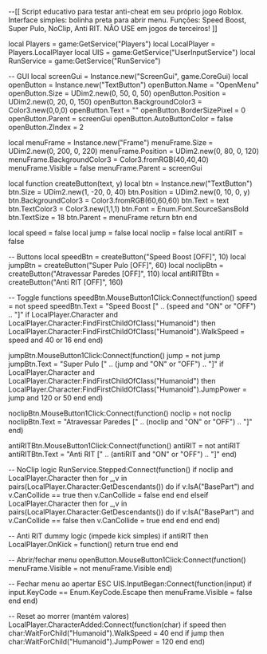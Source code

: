 --[[
    Script educativo para testar anti-cheat em seu próprio jogo Roblox.
    Interface simples: bolinha preta para abrir menu.
    Funções: Speed Boost, Super Pulo, NoClip, Anti RIT.
    NÃO USE em jogos de terceiros!
]]

local Players = game:GetService("Players")
local LocalPlayer = Players.LocalPlayer
local UIS = game:GetService("UserInputService")
local RunService = game:GetService("RunService")

-- GUI
local screenGui = Instance.new("ScreenGui", game.CoreGui)
local openButton = Instance.new("TextButton")
openButton.Name = "OpenMenu"
openButton.Size = UDim2.new(0, 50, 0, 50)
openButton.Position = UDim2.new(0, 20, 0, 150)
openButton.BackgroundColor3 = Color3.new(0,0,0)
openButton.Text = ""
openButton.BorderSizePixel = 0
openButton.Parent = screenGui
openButton.AutoButtonColor = false
openButton.ZIndex = 2

local menuFrame = Instance.new("Frame")
menuFrame.Size = UDim2.new(0, 200, 0, 220)
menuFrame.Position = UDim2.new(0, 80, 0, 120)
menuFrame.BackgroundColor3 = Color3.fromRGB(40,40,40)
menuFrame.Visible = false
menuFrame.Parent = screenGui

local function createButton(text, y)
    local btn = Instance.new("TextButton")
    btn.Size = UDim2.new(1, -20, 0, 40)
    btn.Position = UDim2.new(0, 10, 0, y)
    btn.BackgroundColor3 = Color3.fromRGB(60,60,60)
    btn.Text = text
    btn.TextColor3 = Color3.new(1,1,1)
    btn.Font = Enum.Font.SourceSansBold
    btn.TextSize = 18
    btn.Parent = menuFrame
    return btn
end

local speed = false
local jump = false
local noclip = false
local antiRIT = false

-- Buttons
local speedBtn = createButton("Speed Boost [OFF]", 10)
local jumpBtn = createButton("Super Pulo [OFF]", 60)
local noclipBtn = createButton("Atravessar Paredes [OFF]", 110)
local antiRITBtn = createButton("Anti RIT [OFF]", 160)

-- Toggle functions
speedBtn.MouseButton1Click:Connect(function()
    speed = not speed
    speedBtn.Text = "Speed Boost [" .. (speed and "ON" or "OFF") .. "]"
    if LocalPlayer.Character and LocalPlayer.Character:FindFirstChildOfClass("Humanoid") then
        LocalPlayer.Character:FindFirstChildOfClass("Humanoid").WalkSpeed = speed and 40 or 16
    end
end)

jumpBtn.MouseButton1Click:Connect(function()
    jump = not jump
    jumpBtn.Text = "Super Pulo [" .. (jump and "ON" or "OFF") .. "]"
    if LocalPlayer.Character and LocalPlayer.Character:FindFirstChildOfClass("Humanoid") then
        LocalPlayer.Character:FindFirstChildOfClass("Humanoid").JumpPower = jump and 120 or 50
    end
end)

noclipBtn.MouseButton1Click:Connect(function()
    noclip = not noclip
    noclipBtn.Text = "Atravessar Paredes [" .. (noclip and "ON" or "OFF") .. "]"
end)

antiRITBtn.MouseButton1Click:Connect(function()
    antiRIT = not antiRIT
    antiRITBtn.Text = "Anti RIT [" .. (antiRIT and "ON" or "OFF") .. "]"
end)

-- NoClip logic
RunService.Stepped:Connect(function()
    if noclip and LocalPlayer.Character then
        for _,v in pairs(LocalPlayer.Character:GetDescendants()) do
            if v:IsA("BasePart") and v.CanCollide == true then
                v.CanCollide = false
            end
        end
    elseif LocalPlayer.Character then
        for _,v in pairs(LocalPlayer.Character:GetDescendants()) do
            if v:IsA("BasePart") and v.CanCollide == false then
                v.CanCollide = true
            end
        end
    end
end)

-- Anti RIT dummy logic (impede kick simples)
if antiRIT then
    LocalPlayer.OnKick = function() return true end
end

-- Abrir/fechar menu
openButton.MouseButton1Click:Connect(function()
    menuFrame.Visible = not menuFrame.Visible
end)

-- Fechar menu ao apertar ESC
UIS.InputBegan:Connect(function(input)
    if input.KeyCode == Enum.KeyCode.Escape then
        menuFrame.Visible = false
    end
end)

-- Reset ao morrer (mantém valores)
LocalPlayer.CharacterAdded:Connect(function(char)
    if speed then char:WaitForChild("Humanoid").WalkSpeed = 40 end
    if jump then char:WaitForChild("Humanoid").JumpPower = 120 end
end)
